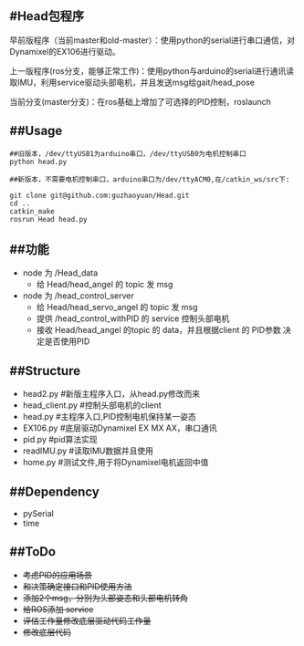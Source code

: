 #Head包程序
---
早前版程序（当前master和old-master）：使用python的serial进行串口通信，对Dynamixel的EX106进行驱动。

上一版程序(ros分支，能够正常工作)：使用python与arduino的serial进行通讯读取IMU，利用service驱动头部电机，并且发送msg给gait/head_pose

当前分支(master分支)：在ros基础上增加了可选择的PID控制，roslaunch


##Usage
---

	##旧版本，/dev/ttyUSB1为arduino串口，/dev/ttyUSB0为电机控制串口
	python head.py
	
	##新版本，不需要电机控制串口，arduino串口为/dev/ttyACM0,在/catkin_ws/src下:
	
	git clone git@github.com:guzhaoyuan/Head.git
	cd ..
	catkin_make
	rosrun Head head.py
	
##功能
---
-  node 为 /Head_data
	- 给 Head/head_angel 的 topic 发 msg
-  node 为 /head_control_server
	- 给 Head/head_servo_angel 的 topic 发 msg	
	- 提供 /head_control_withPID 的 service 控制头部电机
	- 接收 Head/head_angel 的topic 的 data，并且根据client 的 PID参数 决定是否使用PID

##Structure
---

- head2.py #新版主程序入口，从head.py修改而来
- head_client.py #控制头部电机的client
- head.py #主程序入口,PID控制电机保持某一姿态
- EX106.py #底层驱动Dynamixel EX MX AX，串口通讯
- pid.py #pid算法实现
- readIMU.py #读取IMU数据并且使用
- home.py #测试文件,用于将Dynamixel电机返回中值

##Dependency
---

- pySerial
- time

##ToDo
---

- ~~考虑PID的应用场景~~
- ~~和决策确定接口和PID使用方法~~
- ~~添加2个msg，分别为头部姿态和头部电机转角~~
- ~~给ROS添加 service~~
- ~~评估工作量修改底层驱动代码工作量~~
- ~~修改底层代码~~

